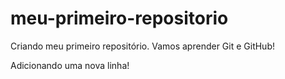 # meu-primeiro-repositorio
Criando meu primeiro repositório. Vamos aprender Git e GitHub!

Adicionando uma nova linha!
